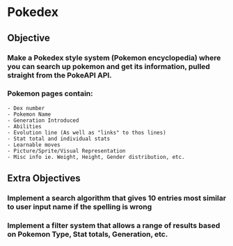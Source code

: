 # Pokedex

## Objective

### Make a Pokedex style system (Pokemon encyclopedia) where you can search up pokemon and get its information, pulled straight from the PokeAPI API.

### Pokemon pages contain:
    - Dex number
    - Pokemon Name
    - Generation Introduced
    - Abilities
    - Evolution line (As well as "links" to thos lines)
    - Stat total and individual stats
    - Learnable moves
    - Picture/Sprite/Visual Representation
    - Misc info ie. Weight, Height, Gender distribution, etc.

## Extra Objectives

### Implement a search algorithm that gives 10 entries most similar to user input name if the spelling is wrong

### Implement a filter system that allows a range of results based on Pokemon Type, Stat totals, Generation, etc.